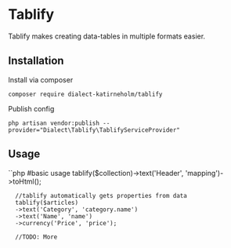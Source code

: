 # Tablify
Tablify makes creating data-tables in multiple formats easier.

## Installation

Install via composer

    composer require dialect-katirneholm/tablify

Publish config

    php artisan vendor:publish --provider="Dialect\Tablify\TablifyServiceProvider"

## Usage

``php
      #basic usage
      tablify($collection)->text('Header', 'mapping')->toHtml();

      //tablify automatically gets properties from data
      tablify($articles)
      ->text('Category', 'category.name')
      ->text('Name', 'name')
      ->currency('Price', 'price');

      //TODO: More
